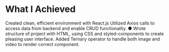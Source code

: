 # What I Achieved
Created clean, efficient environment with React.js 
Utilized Axios calls to access data from backend and enable CRUD functionality. ● Wrote structure of project with HTML, using CSS and 
styled-components to create pleasing user interface.
Added Ternary operator to handle both image and video to render correct component.
